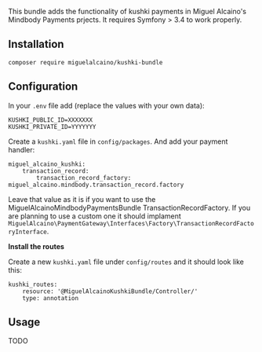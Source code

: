 This bundle adds the functionality of kushki payments in Miguel Alcaino's Mindbody Payments prjects.
It requires Symfony > 3.4 to work properly.

Installation
------------

`composer require miguelalcaino/kushki-bundle`

Configuration
--------------
In your `.env` file add (replace the values with your own data):

```
KUSHKI_PUBLIC_ID=XXXXXXX
KUSHKI_PRIVATE_ID=YYYYYYY
```

Create a `kushki.yaml` file in `config/packages`. And add your payment handler:
```
miguel_alcaino_kushki:
    transaction_record:
        transaction_record_factory: miguel_alcaino.mindbody.transaction_record.factory
```
Leave that value as it is if you want to use the MiguelAlcainoMindbodyPaymentsBundle TransactionRecordFactory. If you are planning to use a custom one
it should implament `MiguelAlcaino\PaymentGateway\Interfaces\Factory\TransactionRecordFactoryInterface`. 


**Install the routes**

Create a new `kushki.yaml` file under `config/routes` and it should look like this:
```
kushki_routes:
    resource: '@MiguelAlcainoKushkiBundle/Controller/'
    type: annotation
```


Usage
--------
TODO